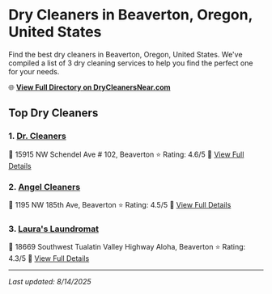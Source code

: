 # Dry Cleaners in Beaverton, Oregon, United States

Find the best dry cleaners in Beaverton, Oregon, United States. We've compiled a list of 3 dry cleaning services to help you find the perfect one for your needs.

🌐 **[View Full Directory on DryCleanersNear.com](https://drycleanersnear.com/city/US/Oregon/Beaverton)**

## Top Dry Cleaners

### 1. [Dr. Cleaners](https://drycleanersnear.com/dryCleaner/68955a6182a21f618f14c23b/dr-cleaners)
📍 15915 NW Schendel Ave # 102, Beaverton
⭐ Rating: 4.6/5
🔗 [View Full Details](https://drycleanersnear.com/dryCleaner/68955a6182a21f618f14c23b/dr-cleaners)

### 2. [Angel Cleaners](https://drycleanersnear.com/dryCleaner/68955a4d82a21f618f14c19f/angel-cleaners)
📍 1195 NW 185th Ave, Beaverton
⭐ Rating: 4.5/5
🔗 [View Full Details](https://drycleanersnear.com/dryCleaner/68955a4d82a21f618f14c19f/angel-cleaners)

### 3. [Laura's Laundromat](https://drycleanersnear.com/dryCleaner/68955a3882a21f618f14bfbd/laura-s-laundromat)
📍 18669 Southwest Tualatin Valley Highway Aloha, Beaverton
⭐ Rating: 4.3/5
🔗 [View Full Details](https://drycleanersnear.com/dryCleaner/68955a3882a21f618f14bfbd/laura-s-laundromat)


---

*Last updated: 8/14/2025*
